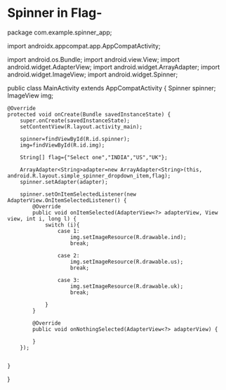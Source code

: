 # Spinner in Flag-
package com.example.spinner_app;

import androidx.appcompat.app.AppCompatActivity;

import android.os.Bundle;
import android.view.View;
import android.widget.AdapterView;
import android.widget.ArrayAdapter;
import android.widget.ImageView;
import android.widget.Spinner;

public class MainActivity extends AppCompatActivity {
    Spinner spinner;
    ImageView img;

    @Override
    protected void onCreate(Bundle savedInstanceState) {
        super.onCreate(savedInstanceState);
        setContentView(R.layout.activity_main);

        spinner=findViewById(R.id.spinner);
        img=findViewById(R.id.img);

        String[] flag={"Select one","INDIA","US","UK"};

        ArrayAdapter<String>adapter=new ArrayAdapter<String>(this, android.R.layout.simple_spinner_dropdown_item,flag);
        spinner.setAdapter(adapter);

        spinner.setOnItemSelectedListener(new AdapterView.OnItemSelectedListener() {
            @Override
            public void onItemSelected(AdapterView<?> adapterView, View view, int i, long l) {
                switch (i){
                    case 1:
                        img.setImageResource(R.drawable.ind);
                        break;

                    case 2:
                        img.setImageResource(R.drawable.us);
                        break;

                    case 3:
                        img.setImageResource(R.drawable.uk);
                        break;

                }
            }

            @Override
            public void onNothingSelected(AdapterView<?> adapterView) {

            }
        });


    }
}
